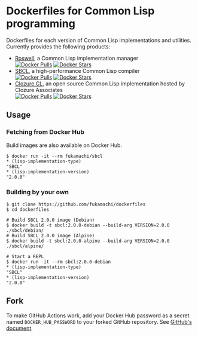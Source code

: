 # Dockerfiles for Common Lisp programming

Dockerfiles for each version of Common Lisp implementations and utilities. Currently provides the following products:

- [Roswell](https://github.com/roswell/roswell), a Common Lisp implementation manager  
  [![Docker Pulls](https://img.shields.io/docker/pulls/fukamachi/roswell.svg)](https://hub.docker.com/r/fukamachi/roswell/)
  [![Docker Stars](https://img.shields.io/docker/stars/fukamachi/roswell.svg)](https://hub.docker.com/r/fukamachi/roswell/)
- [SBCL](http://sbcl.org), a high-performance Common Lisp compiler  
  [![Docker Pulls](https://img.shields.io/docker/pulls/fukamachi/sbcl.svg)](https://hub.docker.com/r/fukamachi/sbcl/)
  [![Docker Stars](https://img.shields.io/docker/stars/fukamachi/sbcl.svg)](https://hub.docker.com/r/fukamachi/sbcl/)
- [Clozure CL](https://ccl.clozure.com/), an open source Common Lisp implementation hosted by Clozure Associates  
  [![Docker Pulls](https://img.shields.io/docker/pulls/fukamachi/ccl.svg)](https://hub.docker.com/r/fukamachi/ccl/)
  [![Docker Stars](https://img.shields.io/docker/stars/fukamachi/ccl.svg)](https://hub.docker.com/r/fukamachi/ccl/)

## Usage

### Fetching from Docker Hub

Build images are also available on Docker Hub.

```shell
$ docker run -it --rm fukamachi/sbcl
* (lisp-implementation-type)
"SBCL"
* (lisp-implementation-version)
"2.0.0"
```

### Building by your own

```shell
$ git clone https://github.com/fukamachi/dockerfiles
$ cd dockerfiles

# Build SBCL 2.0.0 image (Debian)
$ docker build -t sbcl:2.0.0-debian --build-arg VERSION=2.0.0 ./sbcl/debian/
# Build SBCL 2.0.0 image (Alpine)
$ docker build -t sbcl:2.0.0-alpine --build-arg VERSION=2.0.0 ./sbcl/alpine/

# Start a REPL
$ docker run -it --rm sbcl:2.0.0-debian
* (lisp-implementation-type)
"SBCL"
* (lisp-implementation-version)
"2.0.0"
```

## Fork

To make GitHub Actions work, add your Docker Hub password as a secret named `DOCKER_HUB_PASSWORD` to your forked GitHub repository. See [GitHub's document](https://help.github.com/en/actions/automating-your-workflow-with-github-actions/creating-and-using-encrypted-secrets).
